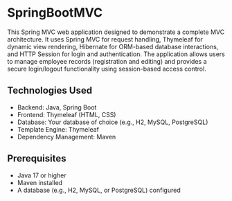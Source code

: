 # SpringBootMVC
This Spring MVC web application designed to demonstrate a complete MVC architecture. It uses Spring MVC for request handling, Thymeleaf for dynamic view rendering, Hibernate for ORM-based database interactions, and HTTP Session for login and authentication. The application allows users to manage employee records (registration and editing) and provides a secure login/logout functionality using session-based access control.



## Technologies Used
- Backend: Java, Spring Boot
- Frontend: Thymeleaf (HTML, CSS)
- Database: Your database of choice (e.g., H2, MySQL, PostgreSQL)
- Template Engine: Thymeleaf
- Dependency Management: Maven

## Prerequisites
- Java 17 or higher
- Maven installed
- A database (e.g., H2, MySQL, or PostgreSQL) configured
